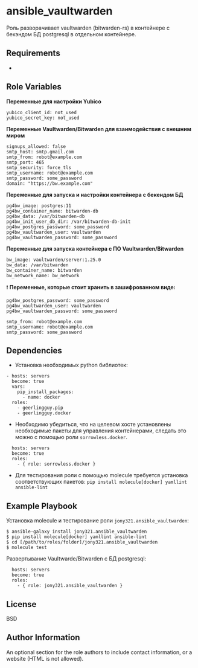 ansible_vaultwarden
=========

Роль разворачивает vaultwarden (bitwarden-rs) в контейнере с бекэндом БД postgresql в отдельном контейнере. 

Requirements
------------
- 

Role Variables
--------------

**Переменные для настройки Yubico**
```
yubico_client_id: not_used
yubico_secret_key: not_used
```

**Переменные Vaultwarden/Bitwarden для взаимодействия с внешним миром**
```
signups_allowed: false
smtp_host: smtp.gmail.com
smtp_from: robot@example.com
smtp_port: 465
smtp_security: force_tls
smtp_username: robot@example.com
smtp_password: some_password
domain: "https://bw.example.com"
```

**Переменные для запуска и настройки контейнера с бекендом БД**
```
pg4bw_image: postgres:11
pg4bw_container_name: bitwarden-db
pg4bw_data: /var/bitwarden-db
pg4bw_init_user_db_dir: /var/bitwarden-db-init
pg4bw_postgres_password: some_password
pg4bw_vaultwarden_user: vaultwarden
pg4bw_vaultwarden_password: some_password
```

**Переменные для запуска контейнера с ПО Vaultwarden/Bitwarden**
```
bw_image: vaultwarden/server:1.25.0
bw_data: /var/bitwarden
bw_container_name: bitwarden
bw_network_name: bw_network
```

❗ **Переменные, которые стоит хранить в зашифрованном виде:**
```
pg4bw_postgres_password: some_password
pg4bw_vaultwarden_user: vaultwarden
pg4bw_vaultwarden_password: some_password

smtp_from: robot@example.com
smtp_username: robot@example.com
smtp_password: some_password
```

Dependencies
------------
- Установка необходимых python библиотек:
```
- hosts: servers
  become: true
  vars:
    pip_install_packages:
      - name: docker
  roles:
    - geerlingguy.pip
    - geerlingguy.docker
```
- Необходимо убедиться, что на целевом хосте установлены необходимые пакеты для управления контейнерами, следать это можно с помощью роли `sorrowless.docker`.
```
  hosts: servers
  become: true
  roles:
    - { role: sorrowless.docker }
```
- Для тестирования роли с помощью molecule требуется установка соответствующих пакетов:
`pip install molecule[docker] yamllint ansible-lint`

Example Playbook
----------------
Установка molecule и тестирование роли `jony321.ansible_vaultwarden`:
```
$ ansible-galaxy install jony321.ansible_vaultwarden
$ pip install molecule[docker] yamllint ansible-lint
$ cd [/path/to/roles/folder]/jony321.ansible_vaultwarden
$ molecule test
```
Развертывание Vaultwarde/Bitwarden с БД postgresql:
```
  hosts: servers
  become: true
  roles:
    - { role: jony321.ansible_vaultwarden }
```
License
-------

BSD

Author Information
------------------

An optional section for the role authors to include contact information, or a website (HTML is not allowed).
